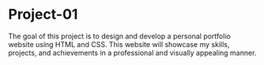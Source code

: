 # Project-01
The goal of this project is to design and develop a personal portfolio website using HTML and CSS. This website will showcase my skills, projects, and achievements in a professional and visually appealing manner.